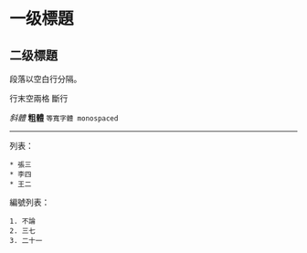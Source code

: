 # 一级標題

## 二级標題

段落以空白行分隔。

行末空兩格  斷行

_斜體_
**粗體**
`等寬字體 monospaced`

---

列表：

    * 張三
    * 李四
    * 王二

編號列表：

    1. 不論
    2. 三七
    3. 二十一